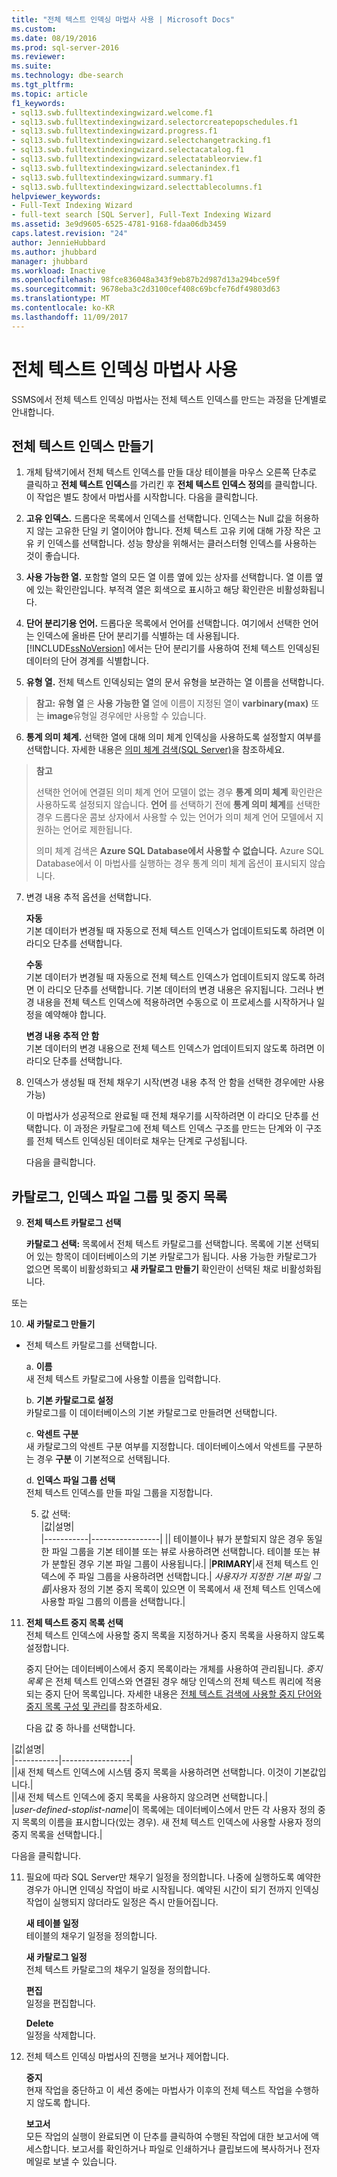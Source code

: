```yaml
---
title: "전체 텍스트 인덱싱 마법사 사용 | Microsoft Docs"
ms.custom: 
ms.date: 08/19/2016
ms.prod: sql-server-2016
ms.reviewer: 
ms.suite: 
ms.technology: dbe-search
ms.tgt_pltfrm: 
ms.topic: article
f1_keywords:
- sql13.swb.fulltextindexingwizard.welcome.f1
- sql13.swb.fulltextindexingwizard.selectorcreatepopschedules.f1
- sql13.swb.fulltextindexingwizard.progress.f1
- sql13.swb.fulltextindexingwizard.selectchangetracking.f1
- sql13.swb.fulltextindexingwizard.selectacatalog.f1
- sql13.swb.fulltextindexingwizard.selectatableorview.f1
- sql13.swb.fulltextindexingwizard.selectanindex.f1
- sql13.swb.fulltextindexingwizard.summary.f1
- sql13.swb.fulltextindexingwizard.selecttablecolumns.f1
helpviewer_keywords:
- Full-Text Indexing Wizard
- full-text search [SQL Server], Full-Text Indexing Wizard
ms.assetid: 3e9d9605-6525-4781-9168-fdaa06db3459
caps.latest.revision: "24"
author: JennieHubbard
ms.author: jhubbard
manager: jhubbard
ms.workload: Inactive
ms.openlocfilehash: 98fce836048a343f9eb87b2d987d13a294bce59f
ms.sourcegitcommit: 9678eba3c2d3100cef408c69bcfe76df49803d63
ms.translationtype: MT
ms.contentlocale: ko-KR
ms.lasthandoff: 11/09/2017
---
```

# <a name="use-the-full-text-indexing-wizard"></a>전체 텍스트 인덱싱 마법사 사용
  SSMS에서 전체 텍스트 인덱싱 마법사는 전체 텍스트 인덱스를 만드는 과정을 단계별로 안내합니다.  
  
## <a name="create-a--full-text-index"></a>전체 텍스트 인덱스 만들기 

1. 개체 탐색기에서 전체 텍스트 인덱스를 만들 대상 테이블을 마우스 오른쪽 단추로 클릭하고 **전체 텍스트 인덱스**를 가리킨 후 **전체 텍스트 인덱스 정의**를 클릭합니다. 이 작업은 별도 창에서 마법사를 시작합니다.
   다음을 클릭합니다. 
  
2. **고유 인덱스.**  드롭다운 목록에서 인덱스를 선택합니다. 인덱스는 Null 값을 허용하지 않는 고유한 단일 키 열이어야 합니다. 전체 텍스트 고유 키에 대해 가장 작은 고유 키 인덱스를 선택합니다. 성능 향상을 위해서는 클러스터형 인덱스를 사용하는 것이 좋습니다.  
  
3.  **사용 가능한 열.** 포함할 열의 모든 열 이름 옆에 있는 상자를 선택합니다.  열 이름 옆에 있는 확인란입니다. 부적격 열은 회색으로 표시하고 해당 확인란은 비활성화됩니다.  
  
4. **단어 분리기용 언어.** 드롭다운 목록에서 언어를 선택합니다. 여기에서 선택한 언어는 인덱스에 올바른 단어 분리기를 식별하는 데 사용됩니다. [!INCLUDE[ssNoVersion](../../includes/ssnoversion-md.md)] 에서는 단어 분리기를 사용하여 전체 텍스트 인덱싱된 데이터의 단어 경계를 식별합니다.  
  
5.  **유형 열.** 전체 텍스트 인덱싱되는 열의 문서 유형을 보관하는 열 이름을 선택합니다.  
> **참고:** **유형 열** 은 **사용 가능한 열** 열에 이름이 지정된 열이 **varbinary(max)** 또는 **image**유형일 경우에만 사용할 수 있습니다.  
  
6. **통계 의미 체계.** 선택한 열에 대해 의미 체계 인덱싱을 사용하도록 설정할지 여부를 선택합니다. 자세한 내용은 [의미 체계 검색&#40;SQL Server&#41;](../../relational-databases/search/semantic-search-sql-server.md)을 참조하세요.  
  
>**참고** 
>
>선택한 언어에 연결된 의미 체계 언어 모델이 없는 경우 **통계 의미 체계** 확인란은 사용하도록 설정되지 않습니다. **언어** 를 선택하기 전에 **통계 의미 체계**를 선택한 경우 드롭다운 콤보 상자에서 사용할 수 있는 언어가 의미 체계 언어 모델에서 지원하는 언어로 제한됩니다.  
>
> 의미 체계 검색은 **Azure SQL Database에서 사용할 수 없습니다.** Azure SQL Database에서 이 마법사를 실행하는 경우 통계 의미 체계 옵션이 표시되지 않습니다.
  
7. 변경 내용 추적 옵션을 선택합니다.  
  
     **자동**  
     기본 데이터가 변경될 때 자동으로 전체 텍스트 인덱스가 업데이트되도록 하려면 이 라디오 단추를 선택합니다.  
  
     **수동**  
     기본 데이터가 변경될 때 자동으로 전체 텍스트 인덱스가 업데이트되지 않도록 하려면 이 라디오 단추를 선택합니다. 기본 데이터의 변경 내용은 유지됩니다. 그러나 변경 내용을 전체 텍스트 인덱스에 적용하려면 수동으로 이 프로세스를 시작하거나 일정을 예약해야 합니다.  
  
     **변경 내용 추적 안 함**  
     기본 데이터의 변경 내용으로 전체 텍스트 인덱스가 업데이트되지 않도록 하려면 이 라디오 단추를 선택합니다.  
  
8.  인덱스가 생성될 때 전체 채우기 시작(변경 내용 추적 안 함을 선택한 경우에만 사용 가능)
  
     이 마법사가 성공적으로 완료될 때 전체 채우기를 시작하려면 이 라디오 단추를 선택합니다. 이 과정은 카탈로그에 전체 텍스트 인덱스 구조를 만드는 단계와 이 구조를 전체 텍스트 인덱싱된 데이터로 채우는 단계로 구성됩니다.  
     
     다음을 클릭합니다.
  
## <a name="catalog-index-filegroup-and-stoplist"></a>카탈로그, 인덱스 파일 그룹 및 중지 목록   
  
9.  **전체 텍스트 카탈로그 선택**  

     **카탈로그 선택:** 목록에서 전체 텍스트 카탈로그를 선택합니다. 목록에 기본 선택되어 있는 항목이 데이터베이스의 기본 카탈로그가 됩니다. 사용 가능한 카탈로그가 없으면 목록이 비활성화되고 **새 카탈로그 만들기** 확인란이 선택된 채로 비활성화됩니다.  
  
  또는
  
 10. **새 카탈로그 만들기**
 - 전체 텍스트 카탈로그를 선택합니다.  
  
    a. **이름**  
     새 전체 텍스트 카탈로그에 사용할 이름을 입력합니다.  
  
     b. **기본 카탈로그로 설정**  
     카탈로그를 이 데이터베이스의 기본 카탈로그로 만들려면 선택합니다.  
  
     c. **악센트 구분**  
     새 카탈로그의 악센트 구분 여부를 지정합니다. 데이터베이스에서 악센트를 구분하는 경우 **구분** 이 기본적으로 선택됩니다.  
  
     d. **인덱스 파일 그룹 선택**  
     전체 텍스트 인덱스를 만들 파일 그룹을 지정합니다.  
  
     5. 값 선택:  
      |값|설명|  
      |-----------|-----------------|
      |**<default>**| 테이블이나 뷰가 분할되지 않은 경우 동일한 파일 그룹을 기본 테이블 또는 뷰로 사용하려면 선택합니다. 테이블 또는 뷰가 분할된 경우 기본 파일 그룹이 사용됩니다.|
      |**PRIMARY**|새 전체 텍스트 인덱스에 주 파일 그룹을 사용하려면 선택합니다.|
      *사용자가 지정한 기본 파일 그룹*|사용자 정의 기본 중지 목록이 있으면 이 목록에서 새 전체 텍스트 인덱스에 사용할 파일 그룹의 이름을 선택합니다.|   
  
     
 11. **전체 텍스트 중지 목록 선택**  
     전체 텍스트 인덱스에 사용할 중지 목록을 지정하거나 중지 목록을 사용하지 않도록 설정합니다.  
  
     중지 단어는 데이터베이스에서 중지 목록이라는 개체를 사용하여 관리됩니다. *중지 목록* 은 전체 텍스트 인덱스와 연결된 경우 해당 인덱스의 전체 텍스트 쿼리에 적용되는 중지 단어 목록입니다. 자세한 내용은 [전체 텍스트 검색에 사용할 중지 단어와 중지 목록 구성 및 관리](../../relational-databases/search/configure-and-manage-stopwords-and-stoplists-for-full-text-search.md)를 참조하세요.  
  
     다음 값 중 하나를 선택합니다.  
  
   |값|설명|  
    |-----------|-----------------|  
    |**<system>**|새 전체 텍스트 인덱스에 시스템 중지 목록을 사용하려면 선택합니다. 이것이 기본값입니다.|  
    |**<off>**|새 전체 텍스트 인덱스에 중지 목록을 사용하지 않으려면 선택합니다.|  
    |*user-defined-stoplist-name*|이 목록에는 데이터베이스에서 만든 각 사용자 정의 중지 목록의 이름을 표시합니다(있는 경우). 새 전체 텍스트 인덱스에 사용할 사용자 정의 중지 목록을 선택합니다.|  
  
  다음을 클릭합니다.
  
11. 필요에 따라 SQL Server만 채우기 일정을 정의합니다. 나중에 실행하도록 예약한 경우가 아니면 인덱싱 작업이 바로 시작됩니다. 예약된 시간이 되기 전까지 인덱싱 작업이 실행되지 않더라도 일정은 즉시 만들어집니다.  
  
     **새 테이블 일정**  
     테이블의 채우기 일정을 정의합니다.  
  
     **새 카탈로그 일정**  
     전체 텍스트 카탈로그의 채우기 일정을 정의합니다.  
  
     **편집**  
     일정을 편집합니다.  
  
     **Delete**  
     일정을 삭제합니다.  
  
5.  전체 텍스트 인덱싱 마법사의 진행을 보거나 제어합니다.  
  
     **중지**  
     현재 작업을 중단하고 이 세션 중에는 마법사가 이후의 전체 텍스트 작업을 수행하지 않도록 합니다.  
  
     **보고서**  
     모든 작업의 실행이 완료되면 이 단추를 클릭하여 수행된 작업에 대한 보고서에 액세스합니다. 보고서를 확인하거나 파일로 인쇄하거나 클립보드에 복사하거나 전자 메일로 보낼 수 있습니다.  
  
  
